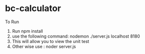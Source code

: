 # bc-calculator
To Run 

1. Run npm install 
2. use the following command: nodemon ./server.js localhost 8180
3. This will allow you to view the unit test
4. Other wise use : noder server.js
